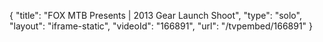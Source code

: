 {
    "title": "FOX MTB Presents | 2013 Gear Launch Shoot",
    "type": "solo",
    "layout": "iframe-static",
    "videoId": "166891",
    "url": "\/tvpembed\/166891"
}